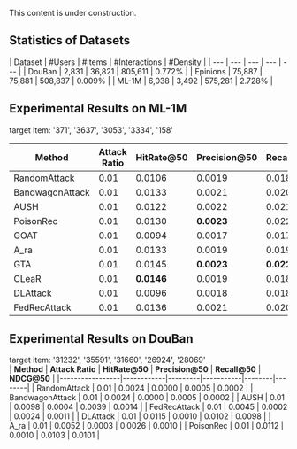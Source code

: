 This content is under construction.

<h2>Statistics of Datasets</h2>
| Dataset | #Users | #Items | #Interactions | #Density |
| --- | --- | --- | --- | --- |
| DouBan | 2,831 | 36,821 | 805,611 | 0.772% |
| Epinions | 75,887 | 75,881 | 508,837 | 0.009% |
| ML-1M | 6,038 | 3,492 | 575,281 | 2.728% |


<h2>Experimental Results on ML-1M</h2>

target item: '371', '3637', '3053', '3334', '158' <br>

| **Method**          | **Attack Ratio** | **HitRate@50** | **Precision@50** | **Recall@50** | **NDCG@50**   |
|-----------------|------------|---------|-----------|--------|--------|
| RandomAttack    | 0.01       | 0.0106  | 0.0019    | 0.0185 | 0.0112 |
| BandwagonAttack | 0.01       | 0.0133  | 0.0021    | 0.0206 | 0.0131 |
| AUSH            | 0.01       | 0.0122  | 0.0022    | 0.0217 | 0.0169 |
| PoisonRec       | 0.01       | 0.0130  | **0.0023**    | 0.0225 | **0.0177** |
| GOAT            | 0.01       | 0.0094  | 0.0017    | 0.0173 | 0.0104 |
| A_ra            | 0.01       | 0.0133  | 0.0019    | 0.0192 | 0.0097 |
| GTA             | 0.01       | 0.0145  | **0.0023**    | **0.0227** | 0.0098 |
| CLeaR           | 0.01       | **0.0146**  | 0.0019    | 0.0188 | 0.0092 |
| DLAttack        | 0.01       | 0.0096  | 0.0018    | 0.0183 | 0.0142 |
| FedRecAttack    | 0.01       | 0.0136  | 0.0021    | 0.0207 | 0.0113 |



<h2>Experimental Results on DouBan</h2>

target item: '31232', '35591', '31660', '26924', '28069' <br>
| **Method**          | **Attack Ratio** | **HitRate@50** | **Precision@50** | **Recall@50** | **NDCG@50**   |
|-----------------|------------|---------|-----------|--------|--------|
| RandomAttack    | 0.01       | 0.0024  | 0.0000    | 0.0005 | 0.0002 |
| BandwagonAttack | 0.01       | 0.0024  | 0.0000    | 0.0005 | 0.0002 |
| AUSH            | 0.01       | 0.0098  | 0.0004    | 0.0039 | 0.0014 |
| FedRecAttack    | 0.01       | 0.0045  | 0.0002    | 0.0024 | 0.0011 |
| DLAttack        | 0.01       | 0.0115  | 0.0010    | 0.0102 | 0.0098 |
| A_ra            | 0.01       | 0.0052  | 0.0003    | 0.0026 | 0.0010 |
| PoisonRec       | 0.01       | 0.0112  | 0.0010    | 0.0103 | 0.0101 |

